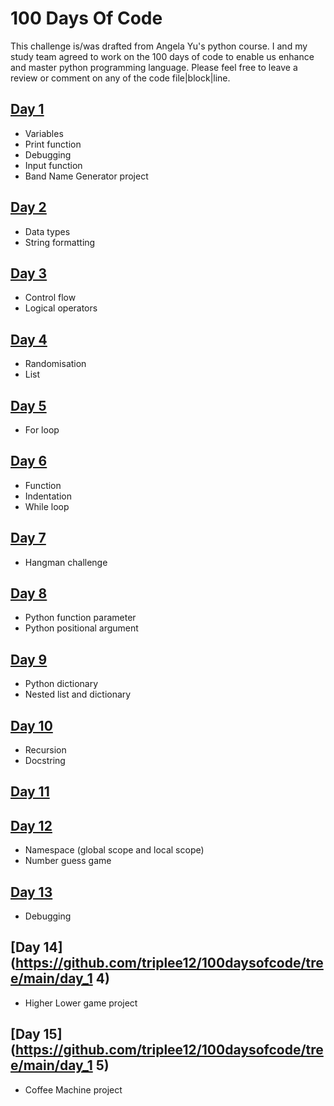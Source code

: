 # 100 Days Of Code

This challenge is/was drafted from Angela Yu's python course.
I and my study team agreed to work on the 100 days of code to enable us enhance and master python programming language. Please feel free to leave a review or comment on any of the code file|block|line.

## [Day 1](https://github.com/triplee12/100daysofcode/tree/main/day_1)

- Variables
- Print function
- Debugging
- Input function
- Band Name Generator project

## [Day 2](https://github.com/triplee12/100daysofcode/tree/main/day_2)

- Data types
- String formatting

## [Day 3](https://github.com/triplee12/100daysofcode/tree/main/day_3)

- Control flow
- Logical operators

## [Day 4](https://github.com/triplee12/100daysofcode/tree/main/day_4)

- Randomisation
- List

## [Day 5](https://github.com/triplee12/100daysofcode/tree/main/day_5)

- For loop

## [Day 6](https://github.com/triplee12/100daysofcode/tree/main/day_6)

- Function
- Indentation
- While loop

## [Day 7](https://github.com/triplee12/100daysofcode/tree/main/day_7)

- Hangman challenge

## [Day 8](https://github.com/triplee12/100daysofcode/tree/main/day_8)

- Python function parameter
- Python positional argument

## [Day 9](https://github.com/triplee12/100daysofcode/tree/main/day_9)

- Python dictionary
- Nested list and dictionary

## [Day 10](https://github.com/triplee12/100daysofcode/tree/main/day_10)

- Recursion
- Docstring

## [Day 11](https://github.com/triplee12/100daysofcode/tree/main/day_11)

## [Day 12](https://github.com/triplee12/100daysofcode/tree/main/day_12)

- Namespace (global scope and local scope)
- Number guess game

## [Day 13](https://github.com/triplee12/100daysofcode/tree/main/day_13)

- Debugging

## [Day 14](https://github.com/triplee12/100daysofcode/tree/main/day_1    4)

- Higher Lower game project

## [Day 15](https://github.com/triplee12/100daysofcode/tree/main/day_1    5)

- Coffee Machine project
